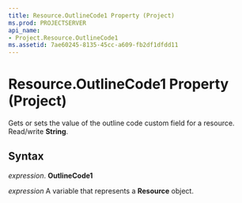 ```yaml
---
title: Resource.OutlineCode1 Property (Project)
ms.prod: PROJECTSERVER
api_name:
- Project.Resource.OutlineCode1
ms.assetid: 7ae60245-8135-45cc-a609-fb2df1dfdd11
---
```



# Resource.OutlineCode1 Property (Project)

 Gets or sets the value of the outline code custom field for a resource. Read/write **String**.


## Syntax

 _expression_. **OutlineCode1**

 _expression_ A variable that represents a **Resource** object.


